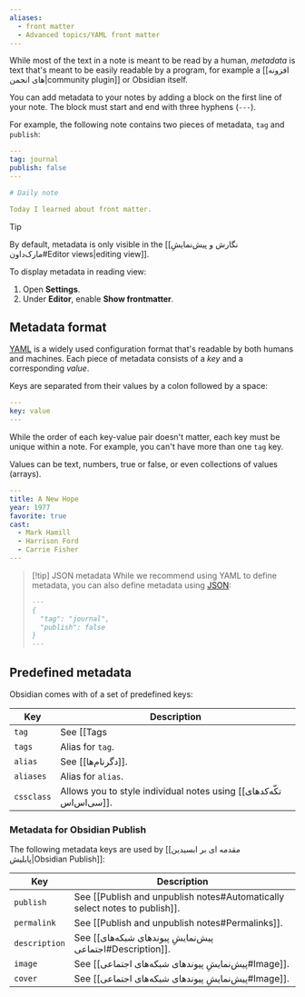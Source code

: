 ```yaml
---
aliases:
  - front matter
  - Advanced topics/YAML front matter
---
```


While most of the text in a note is meant to be read by a human, _metadata_ is text that's meant to be easily readable by a program, for example a [[افزونه های انجمن|community plugin]] or Obsidian itself.

You can add metadata to your notes by adding a block on the first line of your note. The block must start and end with three hyphens (`---`).

For example, the following note contains two pieces of metadata, `tag` and `publish`:

```yaml
---
tag: journal
publish: false
---

# Daily note

Today I learned about front matter.
```

> [!tip]
> By default, metadata is only visible in the [[نگارش و پیش‌نمایشِ مارک‌داون#Editor views|editing view]].
>
> To display metadata in reading view:
>
> 1. Open **Settings**.
> 2. Under **Editor**, enable **Show frontmatter**.

## Metadata format

[YAML](https://yaml.org/) is a widely used configuration format that's readable by both humans and machines. Each piece of metadata consists of a _key_ and a corresponding _value_.

Keys are separated from their values by a colon followed by a space:

```yaml
---
key: value
---
```

While the order of each key-value pair doesn't matter, each key must be unique within a note. For example, you can't have more than one `tag` key.

Values can be text, numbers, true or false, or even collections of values (arrays).

```yaml
---
title: A New Hope
year: 1977
favorite: true
cast:
  - Mark Hamill
  - Harrison Ford
  - Carrie Fisher
---
```

> [!tip] JSON metadata
> While we recommend using YAML to define metadata, you can also define metadata using [JSON](https://www.json.org/):
>
> ```md
> ---
> {
>   "tag": "journal",
>   "publish": false
> }
> ---
> ```

## Predefined metadata

Obsidian comes with of a set of predefined keys:

| Key | Description |
|-|-|
| `tag` | See [[Tags|Tags]]. |
| `tags` | Alias for `tag`. |
| `alias` | See [[دگرنام‌ها]]. |
| `aliases` | Alias for `alias`. |
| `cssclass` | Allows you to style individual notes using [[تکّه‌کدهای سی‌اس‌اس]]. |

### Metadata for Obsidian Publish

The following metadata keys are used by [[مقدمه ای بر ابسیدین پابلیش|Obsidian Publish]]:

| Key | Description |
|-|-|
| `publish` | See [[Publish and unpublish notes#Automatically select notes to publish]]. |
| `permalink` | See [[Publish and unpublish notes#Permalinks]]. |
| `description` | See [[پیش‌نمایشِ پیوندهای شبکه‌های اجتماعی#Description]]. |
| `image` | See [[پیش‌نمایشِ پیوندهای شبکه‌های اجتماعی#Image]]. |
| `cover` | See [[پیش‌نمایشِ پیوندهای شبکه‌های اجتماعی#Image]]. |
